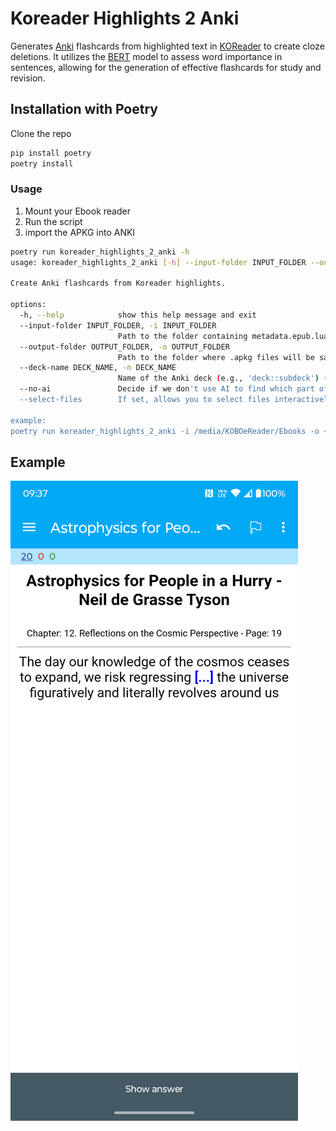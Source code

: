 # Koreader Highlights 2 Anki

Generates [Anki](https://ankiweb.net/) flashcards from highlighted text in [KOReader](https://koreader.rocks/) to create cloze deletions.
It utilizes the [BERT](https://huggingface.co/docs/transformers/en/model_doc/bert) model to assess word importance in sentences, allowing for the generation of effective
flashcards for study and revision.

## Installation with Poetry
Clone the repo
```bash
pip install poetry
poetry install
```

### Usage

1. Mount your Ebook reader
2. Run the script
3. import the APKG into ANKI

```bash
poetry run koreader_highlights_2_anki -h
usage: koreader_highlights_2_anki [-h] --input-folder INPUT_FOLDER --output-folder OUTPUT_FOLDER [--deck-name DECK_NAME] [--no-ai] [--select-files]

Create Anki flashcards from Koreader highlights.

options:
  -h, --help            show this help message and exit
  --input-folder INPUT_FOLDER, -i INPUT_FOLDER
                        Path to the folder containing metadata.epub.lua files in KOReader.
  --output-folder OUTPUT_FOLDER, -o OUTPUT_FOLDER
                        Path to the folder where .apkg files will be saved.
  --deck-name DECK_NAME, -n DECK_NAME
                        Name of the Anki deck (e.g., 'deck::subdeck') (Default to Books Highlights 📚 .
  --no-ai               Decide if we don't use AI to find which part of the sentence to 'cloze'.
  --select-files        If set, allows you to select files interactively for processing.

example:
poetry run koreader_highlights_2_anki -i /media/KOBOeReader/Ebooks -o ~/Documents --select-files

```

## Example
![cloze1](test_koreader_highlights_2_anki/resources/Screenshot_20241019-093741_AnkiDroid.png)